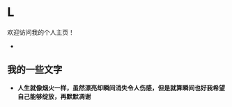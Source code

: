 # L

欢迎访问我的个人主页！

-

<!-- .slide -->

<!--## 我的一些技能-->

<!-- .slide vertical=true -->

<!--  - **C/C++**, Familiar
  - **OpenMP**, Familiar
  - **MPI**, Familiar&Learning
  - **CUDA**, Familiar&Learning
- **Python**, Familiar
-->

<!-- .slide -->

## 我的一些文字

- **人生就像烟火一样，虽然漂亮却瞬间消失令人伤感，但是就算瞬间也好我希望自己能够绽放，再默默凋谢**

<!-- .slide vertical=true -->